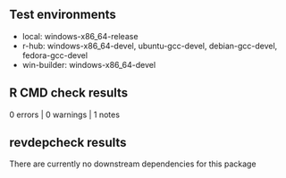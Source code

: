 ## Test environments

* local: windows-x86_64-release
* r-hub: windows-x86_64-devel, ubuntu-gcc-devel, debian-gcc-devel, fedora-gcc-devel
* win-builder: windows-x86_64-devel

## R CMD check results

0 errors | 0 warnings | 1 notes

## revdepcheck results

There are currently no downstream dependencies for this package
